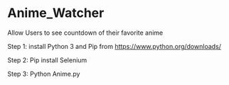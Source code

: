 # Anime_Watcher
Allow Users to see countdown of their favorite anime

Step 1:
install Python 3 and Pip from https://www.python.org/downloads/

Step 2:
Pip install Selenium

Step 3:
Python Anime.py
